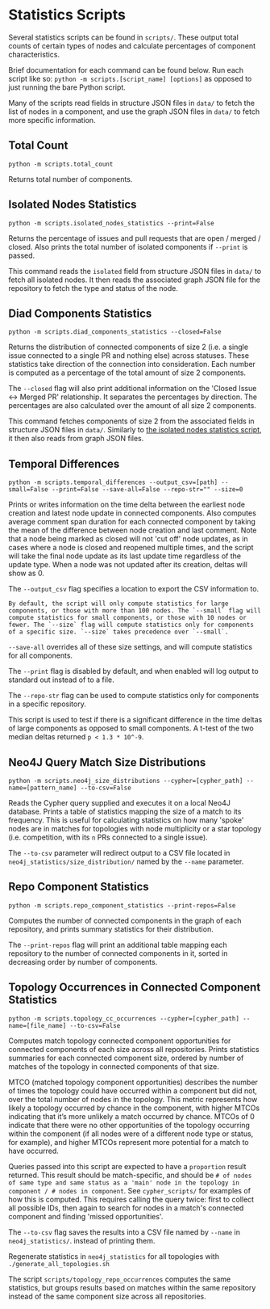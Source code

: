 # Statistics Scripts

Several statistics scripts can be found in `scripts/`. These output total counts of certain types of nodes and calculate percentages of component characteristics.

Brief documentation for each command can be found below. Run each script like so: `python -m scripts.[script_name] [options]` as opposed to just running the bare Python script.

Many of the scripts read fields in structure JSON files in `data/` to fetch the list of nodes in a component, and use the graph JSON files in `data/` to fetch more specific information.

## Total Count

`python -m scripts.total_count`

Returns total number of components.

## Isolated Nodes Statistics

`python -m scripts.isolated_nodes_statistics --print=False`

Returns the percentage of issues and pull requests that are open / merged / closed. Also prints the total number of isolated components if `--print` is passed.

This command reads the `isolated` field from structure JSON files in `data/` to fetch all isolated nodes. It then reads the associated graph JSON file for the repository to fetch the type and status of the node.

## Diad Components Statistics

`python -m scripts.diad_components_statistics --closed=False`

Returns the distribution of connected components of size 2 (i.e. a single issue connected to a single PR and nothing else) across statuses. These statistics take direction of the connection into consideration. Each number is computed as a percentage of the total amount of size 2 components.

The `--closed` flag will also print additional information on the 'Closed Issue ↔ Merged PR' relationship. It separates the percentages by direction. The percentages are also calculated over the amount of all size 2 components.

This command fetches components of size 2 from the associated fields in structure JSON files in `data/`. Similarly to [the isolated nodes statistics script](#isolated-nodes-statistics), it then also reads from graph JSON files.

## Temporal Differences

`python -m scripts.temporal_differences --output_csv=[path] --small=False --print=False --save-all=False --repo-str="" --size=0`

Prints or writes information on the time delta between the earliest node creation and latest node update in connected components. Also computes average comment span duration for each connected component by taking the mean of the difference between node creation and last comment. Note that a node being marked as closed will not 'cut off' node updates, as in cases where a node is closed and reopened multiple times, and the script will take the final node update as its last update time regardless of the update type. When a node was not updated after its creation, deltas will show as 0.

The `--output_csv` flag specifies a location to export the CSV information to.

    By default, the script will only compute statistics for large components, or those with more than 100 nodes. The `--small` flag will compute statistics for small components, or those with 10 nodes or fewer. The `--size` flag will compute statistics only for components of a specific size. `--size` takes precedence over `--small`.

`--save-all` overrides all of these size settings, and will compute statistics for all components.

The `--print` flag is disabled by default, and when enabled will log output to standard out instead of to a file.

The `--repo-str` flag can be used to compute statistics only for components in a specific repository.

This script is used to test if there is a significant difference in the time deltas of large components as opposed to small components. A t-test of the two median deltas returned `p < 1.3 * 10^-9`.

## Neo4J Query Match Size Distributions

`python -m scripts.neo4j_size_distributions --cypher=[cypher_path] --name=[pattern_name] --to-csv=False`

Reads the Cypher query supplied and executes it on a local Neo4J database. Prints a table of statistics mapping the size of a match to its frequency. This is useful for calculating statistics on how many 'spoke' nodes are in matches for topologies with node multiplicity or a star topology (i.e. competition, with its `n` PRs connected to a single issue).

The `--to-csv` parameter will redirect output to a CSV file located in `neo4j_statistics/size_distribution/` named by the `--name` parameter.

## Repo Component Statistics

`python -m scripts.repo_component_statistics --print-repos=False`

Computes the number of connected components in the graph of each repository, and prints summary statistics for their distribution.

The `--print-repos` flag will print an additional table mapping each repository to the number of connected components in it, sorted in decreasing order by number of components.

## Topology Occurrences in Connected Component Statistics

`python -m scripts.topology_cc_occurrences --cypher=[cypher_path] --name=[file_name] --to-csv=False`

Computes match topology connected component opportunities for connected components of each size across all repositories. Prints statistics summaries for each connected component size, ordered by number of matches of the topology in connected components of that size.

MTCO (matched topology component opportunities) describes the number of times the topology could have occurred within a component but did not, over the total number of nodes in the topology. This metric represents how likely a topology occurred by chance in the component, with higher MTCOs indicating that it’s more unlikely a match occurred by chance. MTCOs of 0 indicate that there were no other opportunities of the topology occurring within the component (if all nodes were of a different node type or status, for example), and higher MTCOs represent more potential for a match to have occurred.

Queries passed into this script are expected to have a `proportion` result returned. This result should be match-specific, and should be `# of nodes of same type and same status as a 'main' node in the topology in component / # nodes in component`. See `cypher_scripts/` for examples of how this is computed. This requires calling the query twice: first to collect all possible IDs, then again to search for nodes in a match's connected component and finding 'missed opportunities'.

The `--to-csv` flag saves the results into a CSV file named by `--name` in `neo4j_statistics/`. instead of printing them.

Regenerate statistics in `neo4j_statistics` for all topologies with `./generate_all_topologies.sh`

The script `scripts/topology_repo_occurrences` computes the same statistics, but groups results based on matches within the same repository instead of the same component size across all repositories.
